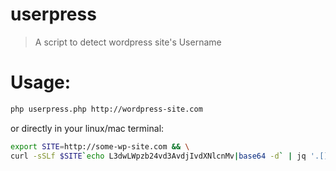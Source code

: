 # userpress
> A script to detect wordpress site's Username 

# Usage:

```bash
php userpress.php http://wordpress-site.com
```

or directly in your linux/mac terminal:

```bash
export SITE=http://some-wp-site.com && \
curl -sSLf $SITE`echo L3dwLWpzb24vd3AvdjIvdXNlcnMv|base64 -d` | jq '.[]|{name:.name}|join(",")'
```
